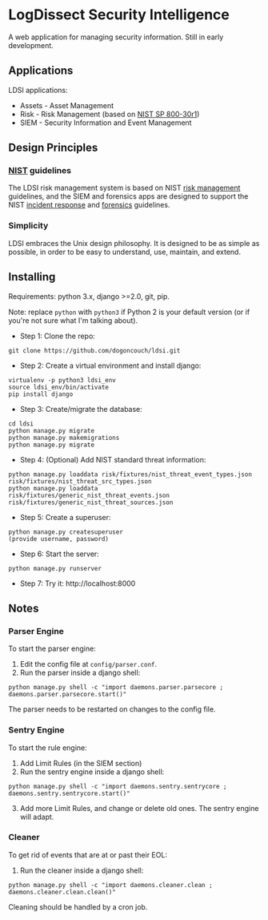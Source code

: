 # LogDissect Security Intelligence
A web application for managing security information. Still in early development.

## Applications
LDSI applications:
- Assets - Asset Management
- Risk - Risk Management (based on [NIST SP 800-30r1](https://csrc.nist.gov/publications/detail/sp/800-30/rev-1/final))
- SIEM - Security Information and Event Management

## Design Principles
### [NIST](https://www.nist.gov/) guidelines
The LDSI risk management system is based on NIST [risk management](https://csrc.nist.gov/publications/detail/sp/800-30/rev-1/final) guidelines, and the SIEM and forensics apps are designed to support the NIST [incident response](https://csrc.nist.gov/publications/detail/sp/800-61/rev-2/final) and [forensics](https://csrc.nist.gov/publications/detail/sp/800-86/final) guidelines.

### Simplicity
LDSI embraces the Unix design philosophy. It is designed to be as simple as possible, in order to be easy to understand, use, maintain, and extend.

## Installing
Requirements: python 3.x, django >=2.0, git, pip.

Note: replace `python` with `python3` if Python 2 is your default version (or if you're not sure what I'm talking about).

- Step 1: Clone the repo:
```
git clone https://github.com/dogoncouch/ldsi.git
```

- Step 2: Create a virtual environment and install django:
```
virtualenv -p python3 ldsi_env
source ldsi_env/bin/activate
pip install django
```

- Step 3: Create/migrate the database:
```
cd ldsi
python manage.py migrate
python manage.py makemigrations
python manage.py migrate
```

- Step 4: (Optional) Add NIST standard threat information:
```
python manage.py loaddata risk/fixtures/nist_threat_event_types.json risk/fixtures/nist_threat_src_types.json
python manage.py loaddata risk/fixtures/generic_nist_threat_events.json risk/fixtures/generic_nist_threat_sources.json
```

- Step 5: Create a superuser:
```
python manage.py createsuperuser
(provide username, password)
```

- Step 6: Start the server:
```
python manage.py runserver
```

- Step 7: Try it: http://localhost:8000

## Notes
### Parser Engine
To start the parser engine:

1. Edit the config file at `config/parser.conf`.
2. Run the parser inside a django shell:
```
python manage.py shell -c "import daemons.parser.parsecore ; daemons.parser.parsecore.start()"
```

The parser needs to be restarted on changes to the config file.

### Sentry Engine
To start the rule engine:

1. Add Limit Rules (in the SIEM section)
2. Run the sentry engine inside a django shell:
```
python manage.py shell -c "import daemons.sentry.sentrycore ; daemons.sentry.sentrycore.start()"
```
3. Add more Limit Rules, and change or delete old ones. The sentry engine will adapt.

### Cleaner
To get rid of events that are at or past their EOL:

1. Run the cleaner inside a django shell:
```
python manage.py shell -c "import daemons.cleaner.clean ; daemons.cleaner.clean.clean()"
```

Cleaning should be handled by a cron job.
